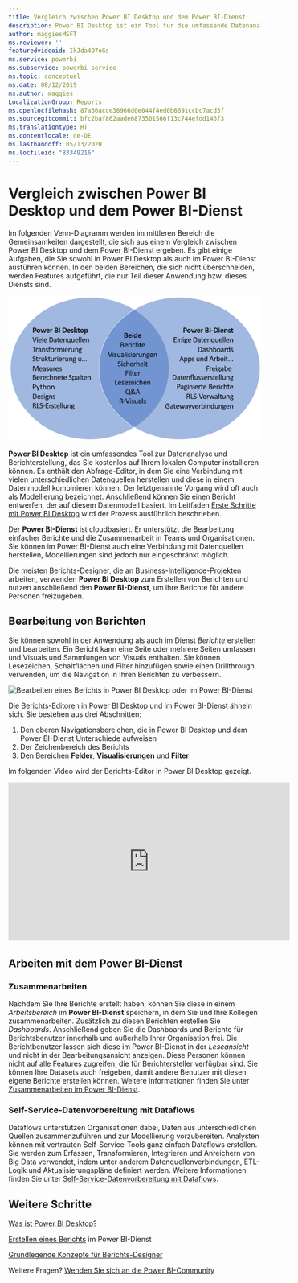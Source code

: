 ```yaml
---
title: Vergleich zwischen Power BI Desktop und dem Power BI-Dienst
description: Power BI Desktop ist ein Tool für die umfassende Datenanalyse und Berichterstellung. Der Power BI-Dienst ist ein cloudbasierter Onlinedienst für die Bearbeitung einfacher Berichte und die Zusammenarbeit von Teams und Unternehmen.
author: maggiesMSFT
ms.reviewer: ''
featuredvideoid: IkJda4O7oGs
ms.service: powerbi
ms.subservice: powerbi-service
ms.topic: conceptual
ms.date: 08/12/2019
ms.author: maggies
LocalizationGroup: Reports
ms.openlocfilehash: 87a30acce38966d0e044f4ed0b6691ccbc7acd3f
ms.sourcegitcommit: bfc2baf862aade6873501566f13c744efdd146f3
ms.translationtype: HT
ms.contentlocale: de-DE
ms.lasthandoff: 05/13/2020
ms.locfileid: "83349216"
---
```

# <a name="comparing-power-bi-desktop-and-the-power-bi-service"></a>Vergleich zwischen Power BI Desktop und dem Power BI-Dienst

Im folgenden Venn-Diagramm werden im mittleren Bereich die Gemeinsamkeiten dargestellt, die sich aus einem Vergleich zwischen Power BI Desktop und dem Power BI-Dienst ergeben. Es gibt einige Aufgaben, die Sie sowohl in Power BI Desktop als auch im Power BI-Dienst ausführen können. In den beiden Bereichen, die sich nicht überschneiden, werden Features aufgeführt, die nur Teil dieser Anwendung bzw. dieses Diensts sind.  

![Venn-Diagramm von Power BI Desktop und dem Power BI-Dienst](media/service-service-vs-desktop/power-bi-venn-desktop-service.png)

**Power BI Desktop** ist ein umfassendes Tool zur Datenanalyse und Berichterstellung, das Sie kostenlos auf Ihrem lokalen Computer installieren können. Es enthält den Abfrage-Editor, in dem Sie eine Verbindung mit vielen unterschiedlichen Datenquellen herstellen und diese in einem Datenmodell kombinieren können. Der letztgenannte Vorgang wird oft auch als Modellierung bezeichnet. Anschließend können Sie einen Bericht entwerfen, der auf diesem Datenmodell basiert. Im Leitfaden [Erste Schritte mit Power BI Desktop](desktop-getting-started.md) wird der Prozess ausführlich beschrieben.

Der **Power BI-Dienst** ist cloudbasiert. Er unterstützt die Bearbeitung einfacher Berichte und die Zusammenarbeit in Teams und Organisationen. Sie können im Power BI-Dienst auch eine Verbindung mit Datenquellen herstellen, Modellierungen sind jedoch nur eingeschränkt möglich. 

Die meisten Berichts-Designer, die an Business-Intelligence-Projekten arbeiten, verwenden **Power BI Desktop** zum Erstellen von Berichten und nutzen anschließend den **Power BI-Dienst**, um ihre Berichte für andere Personen freizugeben.

## <a name="report-editing"></a>Bearbeitung von Berichten

Sie können sowohl in der Anwendung als auch im Dienst *Berichte* erstellen und bearbeiten. Ein Bericht kann eine Seite oder mehrere Seiten umfassen und Visuals und Sammlungen von Visuals enthalten. Sie können Lesezeichen, Schaltflächen und Filter hinzufügen sowie einen Drillthrough verwenden, um die Navigation in Ihren Berichten zu verbessern.

![Bearbeiten eines Berichts in Power BI Desktop oder im Power BI-Dienst](media/service-service-vs-desktop/power-bi-editing-desktop-service.png)

Die Berichts-Editoren in Power BI Desktop und im Power BI-Dienst ähneln sich. Sie bestehen aus drei Abschnitten:  

1. Den oberen Navigationsbereichen, die in Power BI Desktop und dem Power BI-Dienst Unterschiede aufweisen    
2. Der Zeichenbereich des Berichts     
3. Den Bereichen **Felder**, **Visualisierungen** und **Filter**

Im folgenden Video wird der Berichts-Editor in Power BI Desktop gezeigt. 

<iframe width="560" height="315" src="https://www.youtube.com/embed/IkJda4O7oGs" frameborder="0" allowfullscreen></iframe>

## <a name="working-in-the-power-bi-service"></a>Arbeiten mit dem Power BI-Dienst

### <a name="collaborating"></a>Zusammenarbeiten


Nachdem Sie Ihre Berichte erstellt haben, können Sie diese in einem *Arbeitsbereich* im **Power BI-Dienst** speichern, in dem Sie und Ihre Kollegen zusammenarbeiten. Zusätzlich zu diesen Berichten erstellen Sie *Dashboards*. Anschließend geben Sie die Dashboards und Berichte für Berichtsbenutzer innerhalb und außerhalb Ihrer Organisation frei. Die Berichtbenutzer lassen sich diese im Power BI-Dienst in der *Leseansicht* und nicht in der Bearbeitungsansicht anzeigen. Diese Personen können nicht auf alle Features zugreifen, die für Berichtersteller verfügbar sind.  Sie können Ihre Datasets auch freigeben, damit andere Benutzer mit diesen eigene Berichte erstellen können. Weitere Informationen finden Sie unter [Zusammenarbeiten im Power BI-Dienst](../collaborate-share/service-new-workspaces.md).

### <a name="self-service-data-prep-with-dataflows"></a>Self-Service-Datenvorbereitung mit Dataflows

Dataflows unterstützen Organisationen dabei, Daten aus unterschiedlichen Quellen zusammenzuführen und zur Modellierung vorzubereiten. Analysten können mit vertrauten Self-Service-Tools ganz einfach Dataflows erstellen. Sie werden zum Erfassen, Transformieren, Integrieren und Anreichern von Big Data verwendet, indem unter anderem Datenquellenverbindungen, ETL-Logik und Aktualisierungspläne definiert werden. Weitere Informationen finden Sie unter [Self-Service-Datenvorbereitung mit Dataflows](../transform-model/service-dataflows-overview.md).

## <a name="next-steps"></a>Weitere Schritte

[Was ist Power BI Desktop?](desktop-what-is-desktop.md)

[Erstellen eines Berichts](../create-reports/service-report-create-new.md) im Power BI-Dienst

[Grundlegende Konzepte für Berichts-Designer](service-basic-concepts.md)

Weitere Fragen? [Wenden Sie sich an die Power BI-Community](https://community.powerbi.com/)
